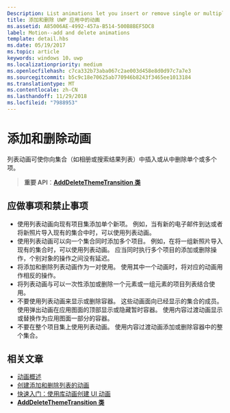 ```yaml
---
Description: List animations let you insert or remove single or multiple items from a collection, such as a photo album or a list of search results.
title: 添加和删除 UWP 应用中的动画
ms.assetid: A85006AE-4992-457a-B514-500B8BEF5DC8
label: Motion--add and delete animations
template: detail.hbs
ms.date: 05/19/2017
ms.topic: article
keywords: windows 10，uwp
ms.localizationpriority: medium
ms.openlocfilehash: c7ca332b73aba067c2ae003d458e8d0d97c7a7e3
ms.sourcegitcommit: b5c9c18e70625ab770946b8243f3465ee1013184
ms.translationtype: MT
ms.contentlocale: zh-CN
ms.lasthandoff: 11/29/2018
ms.locfileid: "7988953"
---
```

# <a name="add-and-delete-animations"></a>添加和删除动画



列表动画可使你向集合（如相册或搜索结果列表）中插入或从中删除单个或多个项。

> **重要 API**：[**AddDeleteThemeTransition 类**](https://msdn.microsoft.com/library/windows/apps/br243048)


## <a name="dos-and-donts"></a>应做事项和禁止事项


-   使用列表动画向现有项目集添加单个新项。 例如，当有新的电子邮件到达或者将新照片导入现有的集合中时，可以使用列表动画。
-   使用列表动画可以向一个集合同时添加多个项目。 例如，在将一组新照片导入现有的集合时，可以使用列表动画。 应当同时执行多个项目的添加或删除操作，个别对象的操作之间没有延迟。
-   将添加和删除列表动画作为一对使用。 使用其中一个动画时，将对应的动画用作相反的操作。
-   将列表动画与可以一次性添加或删除一个元素或一组元素的项目列表结合使用。
-   不要使用列表动画来显示或删除容器。 这些动画面向已经显示的集合的成员。 使用弹出动画在应用图面的顶部显示或隐藏暂时容器。 使用内容过渡动画显示或替换作为应用图面一部分的容器。
-   不要在整个项目集上使用列表动画。 使用内容过渡动画添加或删除容器中的整个集合。



## <a name="related-articles"></a>相关文章

* [动画概述](https://msdn.microsoft.com/library/windows/apps/mt187350)
* [创建添加和删除列表的动画](https://msdn.microsoft.com/library/windows/apps/xaml/jj649430)
* [快速入门：使用库动画创建 UI 动画](https://msdn.microsoft.com/library/windows/apps/xaml/hh452703)
* [**AddDeleteThemeTransition 类**](https://msdn.microsoft.com/library/windows/apps/br243048)

 

 




